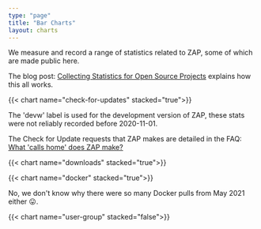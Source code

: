 ```yaml
---
type: "page"
title: "Bar Charts"
layout: charts
---
```

We measure and record a range of statistics related to ZAP, some of which are made public here.

The blog post: [Collecting Statistics for Open Source Projects](/blog/2021-04-19-collecting-statistics-for-open-source-projects/) explains how this all works.

{{< chart name="check-for-updates" stacked="true">}}

The 'devw' label is used for the development version of ZAP, these stats were not reliably recorded before 2020-11-01.

The Check for Update requests that ZAP makes are detailed in the FAQ: [What 'calls home' does ZAP make?](/faq/what-calls-home-does-zap-make/)

{{< chart name="downloads" stacked="true">}}

{{< chart name="docker" stacked="true">}}

No, we don't know why there were so many Docker pulls from May 2021 either &#128539;.
 
{{< chart name="user-group" stacked="false">}}
 